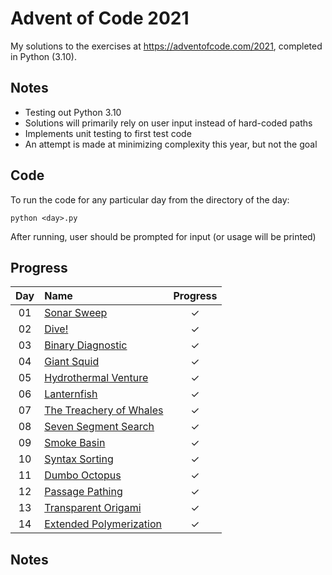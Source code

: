 # Advent of Code 2021

My solutions to the exercises at https://adventofcode.com/2021, completed in Python (3.10).

## Notes
* Testing out Python 3.10
* Solutions will primarily rely on user input instead of hard-coded paths
* Implements unit testing to first test code
* An attempt is made at minimizing complexity this year, but not the goal

## Code
To run the code for any particular day from the directory of the day:

```
python <day>.py
```

After running, user should be prompted for input (or usage will be printed)

## Progress

| Day | Name | Progress |
|:---:|:---|:---:|
| 01 | [Sonar Sweep](https://adventofcode.com/2020/day/1) | ✓ |
| 02 | [Dive!](https://adventofcode.com/2021/day/2) | ✓ |
| 03 | [Binary Diagnostic](https://adventofcode.com/2021/day/3) | ✓ |
| 04 | [Giant Squid](https://adventofcode.com/2021/day/4) | ✓ |
| 05 | [Hydrothermal Venture](https://adventofcode.com/2021/day/5) | ✓ |
| 06 | [Lanternfish](https://adventofcode.com/2021/day/6) | ✓ |
| 07 | [The Treachery of Whales](https://adventofcode.com/2021/day/7) | ✓ |
| 08 | [Seven Segment Search](https://adventofcode.com/2021/day/8) | ✓ |
| 09 | [Smoke Basin](https://adventofcode.com/2021/day/9) | ✓ |
| 10 | [Syntax Sorting](https://adventofcode.com/2021/day/10) | ✓ |
| 11 | [Dumbo Octopus](https://adventofcode.com/2021/day/11) | ✓ |
| 12 | [Passage Pathing](https://adventofcode.com/2021/day/12) | ✓ |
| 13 | [Transparent Origami](https://adventofcode.com/2021/day/13) | ✓ |
| 14 | [Extended Polymerization](https://adventofcode.com/2021/day/14) | ✓ |

## Notes
